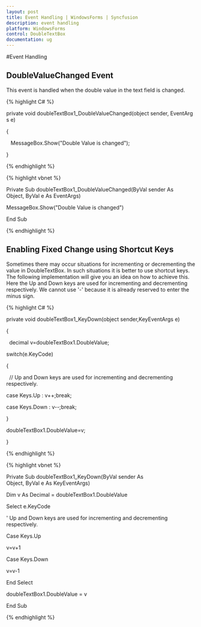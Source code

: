 ```yaml
---
layout: post
title: Event Handling | WindowsForms | Syncfusion
description: event handling
platform: WindowsForms
control: DoubleTextBox
documentation: ug
---
```

#Event Handling

## DoubleValueChanged Event

This event is handled when the double value in the text field is changed.

{% highlight C# %}  

private void doubleTextBox1_DoubleValueChanged(object sender, EventArgs e)

{

   MessageBox.Show("Double Value is changed");

}

{% endhighlight %}




{% highlight vbnet %} 

Private Sub doubleTextBox1_DoubleValueChanged(ByVal sender As Object, ByVal e As EventArgs)

MessageBox.Show("Double Value is changed")

End Sub

{% endhighlight %}

## Enabling Fixed Change using Shortcut Keys

Sometimes there may occur situations for incrementing or decrementing the value in DoubleTextBox. In such situations it is better to use shortcut keys. The following implementation will give you an idea on how to achieve this. Here the Up and Down keys are used for incrementing and decrementing respectively. We cannot use '-' because it is already reserved to enter the minus sign.

{% highlight C# %}  

private void doubleTextBox1_KeyDown(object sender,KeyEventArgs e)

{

  decimal v=doubleTextBox1.DoubleValue;

switch(e.KeyCode)

{

  // Up and Down keys are used for incrementing and decrementing respectively.

case Keys.Up : v++;break;

case Keys.Down : v--;break;

}

doubleTextBox1.DoubleValue=v;

}

{% endhighlight %}



{% highlight vbnet %} 

Private Sub doubleTextBox1_KeyDown(ByVal sender As Object, ByVal e As KeyEventArgs)

Dim v As Decimal = doubleTextBox1.DoubleValue

Select e.KeyCode


' Up and Down keys are used for incrementing and decrementing respectively.

Case Keys.Up

v=v+1

Case Keys.Down

v=v-1

End Select

doubleTextBox1.DoubleValue = v

End Sub

{% endhighlight %}